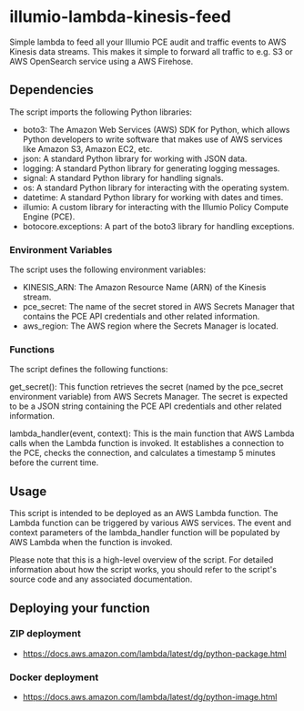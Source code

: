 # illumio-lambda-kinesis-feed

Simple lambda to feed all your Illumio PCE audit and traffic events to AWS Kinesis data streams.
This makes it simple to forward all traffic to e.g. S3 or AWS OpenSearch service using a AWS Firehose.

## Dependencies
The script imports the following Python libraries:

* boto3: The Amazon Web Services (AWS) SDK for Python, which allows Python developers to write software that makes use of AWS services like Amazon S3, Amazon EC2, etc.
* json: A standard Python library for working with JSON data.
* logging: A standard Python library for generating logging messages.
* signal: A standard Python library for handling signals.
* os: A standard Python library for interacting with the operating system.
* datetime: A standard Python library for working with dates and times.
* illumio: A custom library for interacting with the Illumio Policy Compute Engine (PCE).
* botocore.exceptions: A part of the boto3 library for handling exceptions.

### Environment Variables

The script uses the following environment variables:

* KINESIS_ARN: The Amazon Resource Name (ARN) of the Kinesis stream.
* pce_secret: The name of the secret stored in AWS Secrets Manager that contains the PCE API credentials and other related information.
* aws_region: The AWS region where the Secrets Manager is located.

### Functions
The script defines the following functions:

get_secret(): This function retrieves the secret (named by the pce_secret environment variable) from AWS Secrets Manager. The secret is expected to be a JSON string containing the PCE API credentials and other related information.

lambda_handler(event, context): This is the main function that AWS Lambda calls when the Lambda function is invoked. It establishes a connection to the PCE, checks the connection, and calculates a timestamp 5 minutes before the current time.

## Usage
This script is intended to be deployed as an AWS Lambda function. The Lambda function can be triggered by various AWS services. The event and context parameters of the lambda_handler function will be populated by AWS Lambda when the function is invoked.

Please note that this is a high-level overview of the script. For detailed information about how the script works, you should refer to the script's source code and any associated documentation.

## Deploying your function

### ZIP deployment

* https://docs.aws.amazon.com/lambda/latest/dg/python-package.html

### Docker deployment

* https://docs.aws.amazon.com/lambda/latest/dg/python-image.html